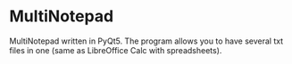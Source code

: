 # MultiNotepad
MultiNotepad written in PyQt5. The program allows you to have several txt files in one (same as LibreOffice Calc with spreadsheets).
